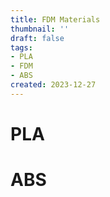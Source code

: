 ```yaml
---
title: FDM Materials
thumbnail: ''
draft: false
tags:
- PLA
- FDM
- ABS
created: 2023-12-27
---
```


# PLA

# ABS
